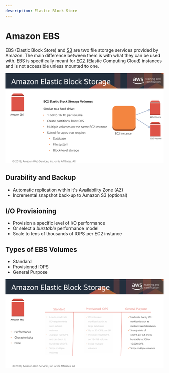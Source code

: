 ```yaml
---
description: Elastic Block Store
---
```


# Amazon EBS

EBS \(Elastic Block Store\) and [S3](untitled.md) are two file storage services provided by Amazon. The main difference between them is with what they can be used with. EBS is specifically meant for [EC2](../servers/server-fleets.md) \(Elastic Computing Cloud\) instances and is not accessible unless mounted to one.

![Amazon EBS \(aws.training\)](../.gitbook/assets/screen-shot-2019-10-26-at-3.27.42-pm.png)

## Durability and Backup

* Automatic replication within it's Availability Zone \(AZ\)
* Incremental snapshot back-up to Amazon S3 \(optional\)

## I/O Provisioning

* Provision a specific level of I/O performance
* Or select a _burstable_ performance model
* Scale to tens of thousands of IOPS per EC2 instance

## Types of EBS Volumes

* Standard
* Provisioned IOPS
* General Purpose

![EBS types \(aws.training\)](../.gitbook/assets/screen-shot-2019-10-26-at-3.58.08-pm.png)



